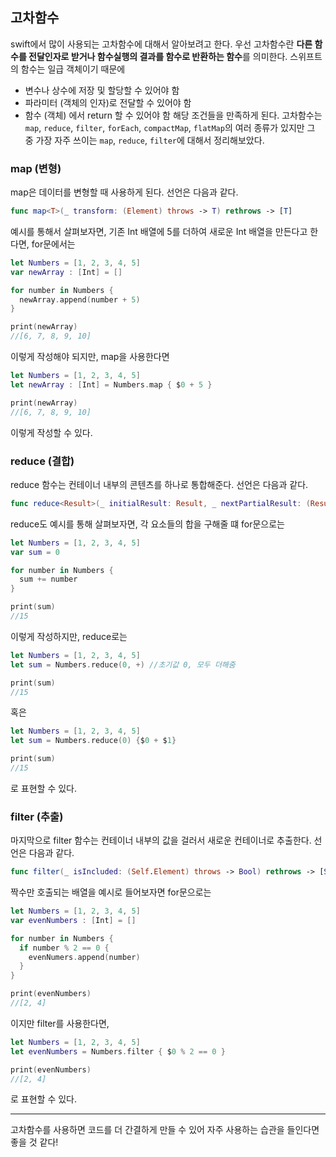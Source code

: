 ## 고차함수
swift에서 많이 사용되는 고차함수에 대해서 알아보려고 한다. 우선 고차함수란 **다른 함수를 전달인자로 받거나 함수실행의 결과를 함수로 반환하는 함수**를 의미한다.
스위프트의 함수는 일급 객체이기 때문에 
- 변수나 상수에 저장 및 할당할 수 있어야 함
- 파라미터 (객체의 인자)로 전달할 수 있어야 함
- 함수 (객체) 에서 return 할 수 있어야 함
해당 조건들을 만족하게 된다.
고차함수는 `map`, `reduce`, `filter`, `forEach`, `compactMap`, `flatMap`의 여러 종류가 있지만 그 중 가장 자주 쓰이는 `map`, `reduce`, `filter`에 대해서 정리해보았다.

### map (변형)
map은 데이터를 변형할 때 사용하게 된다. 선언은 다음과 같다. 
```swift
func map<T>(_ transform: (Element) throws -> T) rethrows -> [T]
```
예시를 통해서 살펴보자면, 기존 Int 배열에 5를 더하여 새로운 Int 배열을 만든다고 한다면, for문에서는
```swift
let Numbers = [1, 2, 3, 4, 5]
var newArray : [Int] = []

for number in Numbers {
  newArray.append(number + 5)
}

print(newArray)
//[6, 7, 8, 9, 10]
```
이렇게 작성해야 되지만, map을 사용한다면
```swift
let Numbers = [1, 2, 3, 4, 5]
let newArray : [Int] = Numbers.map { $0 + 5 }

print(newArray)
//[6, 7, 8, 9, 10]
```
이렇게 작성할 수 있다.

### reduce (결합)
reduce 함수는 컨테이너 내부의 콘텐츠를 하나로 통합해준다. 선언은 다음과 같다.
```swift
func reduce<Result>(_ initialResult: Result, _ nextPartialResult: (Result, Element) throws -> Result) rethrows -> Result
```
reduce도 예시를 통해 살펴보자면, 각 요소들의 합을 구해줄 떄 for문으로는
```swift
let Numbers = [1, 2, 3, 4, 5]
var sum = 0

for number in Numbers {
  sum += number
}

print(sum)
//15
```
이렇게 작성하지만, reduce로는
```swift
let Numbers = [1, 2, 3, 4, 5]
let sum = Numbers.reduce(0, +) //초기값 0, 모두 더해줌

print(sum)
//15
```
혹은
```swift
let Numbers = [1, 2, 3, 4, 5]
let sum = Numbers.reduce(0) {$0 + $1}

print(sum)
//15
```
로 표현할 수 있다.


### filter (추출)
마지막으로 filter 함수는 컨테이너 내부의 값을 걸러서 새로운 컨테이너로 추출한다. 선언은 다음과 같다. 
```swift
func filter(_ isIncluded: (Self.Element) throws -> Bool) rethrows -> [Self.Element]
```
짝수만 호출되는 배열을 예시로 들어보자면 for문으로는
```swift
let Numbers = [1, 2, 3, 4, 5]
var evenNumbers : [Int] = []

for number in Numbers {
  if number % 2 == 0 {
    evenNumers.append(number)
  }
}

print(evenNumbers)
//[2, 4]
```
이지만 filter를 사용한다면,
```swift
let Numbers = [1, 2, 3, 4, 5]
let evenNumbers = Numbers.filter { $0 % 2 == 0 }

print(evenNumbers)
//[2, 4]
```
로 표현할 수 있다. 

-----
고차함수를 사용하면 코드를 더 간결하게 만들 수 있어 자주 사용하는 습관을 들인다면 좋을 것 같다!

